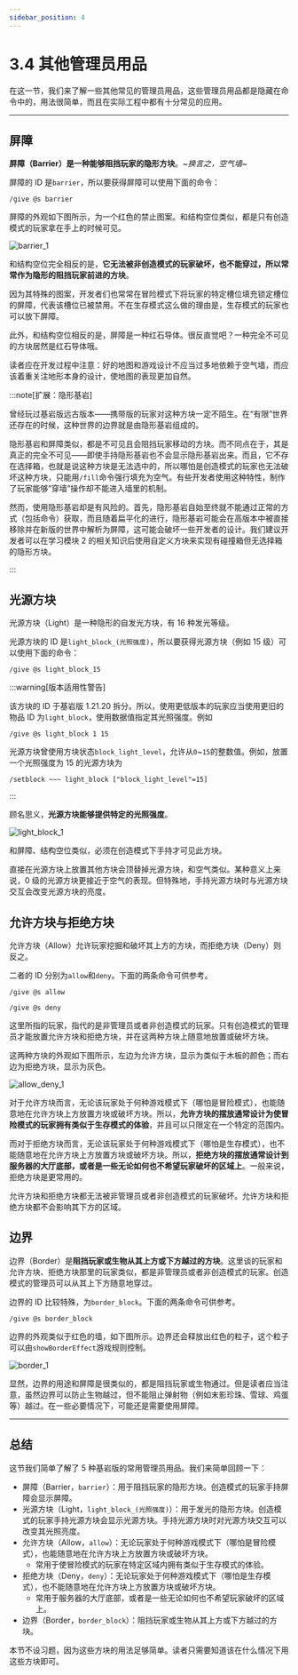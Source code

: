 ```yaml
---
sidebar_position: 4
---
```


# 3.4 其他管理员用品

在这一节，我们来了解一些其他常见的管理员用品，这些管理员用品都是隐藏在命令中的，用法很简单，而且在实际工程中都有十分常见的应用。

---

## 屏障

**屏障（Barrier）是一种能够阻挡玩家的隐形方块**。*~换言之，空气墙~*

屏障的 ID 是`barrier`，所以要获得屏障可以使用下面的命令：

```text
/give @s barrier
```

屏障的外观如下图所示，为一个红色的禁止图案。和结构空位类似，都是只有创造模式的玩家拿在手上的时候可见。

![barrier_1](./img/c4_op_items/barrier_1.png)

和结构空位完全相反的是，**它无法被非创造模式的玩家破坏，也不能穿过，所以常常作为隐形的阻挡玩家前进的方块**。

因为其特殊的图案，开发者们也常常在冒险模式下将玩家的特定槽位填充锁定槽位的屏障，代表该槽位已被禁用。不在生存模式这么做的理由是，生存模式的玩家也可以放下屏障。

此外，和结构空位相反的是，屏障是一种红石导体。很反直觉吧？一种完全不可见的方块居然是红石导体哦。

读者应在开发过程中注意：好的地图和游戏设计不应当过多地依赖于空气墙，而应该着重关注地形本身的设计，使地图的表现更加自然。

:::note[扩展：隐形基岩]

曾经玩过基岩版远古版本——携带版的玩家对这种方块一定不陌生。在“有限”世界还存在的时候，这种世界的边界就是由隐形基岩组成的。

隐形基岩和屏障类似，都是不可见且会阻挡玩家移动的方块。而不同点在于，其是真正的完全不可见——即使手持隐形基岩也不会显示隐形基岩出来。而且，它不存在选择箱，也就是说这种方块是无法选中的，所以哪怕是创造模式的玩家也无法破坏这种方块，只能用`/fill`命令强行填充为空气。有些开发者使用这种特性，制作了玩家能够“穿墙”操作却不能进入墙里的机制。

然而，使用隐形基岩却是有风险的。首先，隐形基岩自始至终就不能通过正常的方式（包括命令）获取，而且随着扁平化的进行，隐形基岩可能会在高版本中被直接移除并在新版的世界中解析为屏障，这可能会破坏一些开发者的设计。我们建议开发者可以在学习模块 2 的相关知识后使用自定义方块来实现有碰撞箱但无选择箱的隐形方块。

:::

## 光源方块

光源方块（Light）是一种隐形的自发光方块，有 16 种发光等级。

光源方块的 ID 是`light_block_(光照强度)`，所以要获得光源方块（例如 15 级）可以使用下面的命令：

```text
/give @s light_block_15
```

:::warning[版本适用性警告]

该方块的 ID 于基岩版 1.21.20 拆分。所以，使用更低版本的玩家应当使用更旧的物品 ID 为`light_block`，使用数据值指定其光照强度。例如

```text
/give @s light_block 1 15
```

光源方块曾使用方块状态`block_light_level`，允许从`0`~`15`的整数值。例如，放置一个光照强度为 15 的光源方块为

```text
/setblock ~~~ light_block ["block_light_level"=15]
```

:::

顾名思义，**光源方块能够提供特定的光照强度**。

![light_block_1](./img/c4_op_items/light_block_1.png)

和屏障、结构空位类似，必须在创造模式下手持才可见此方块。

直接在光源方块上放置其他方块会顶替掉光源方块，和空气类似。某种意义上来说，0 级的光源方块更接近于空气的表现。但特殊地，手持光源方块时与光源方块交互会改变光源方块的亮度。

## 允许方块与拒绝方块

允许方块（Allow）允许玩家挖掘和破坏其上方的方块，而拒绝方块（Deny）则反之。

二者的 ID 分别为`allow`和`deny`。下面的两条命令可供参考。

```text
/give @s allow
```

```text
/give @s deny
```

这里所指的玩家，指代的是非管理员或者非创造模式的玩家。只有创造模式的管理员才能放置允许方块和拒绝方块，并在这两种方块上随意地放置或破坏方块。

这两种方块的外观如下图所示，左边为允许方块，显示为类似于木板的颜色；而右边为拒绝方块，显示为灰色。

![allow_deny_1](./img/c4_op_items/allow_deny_1.png)

对于允许方块而言，无论该玩家处于何种游戏模式下（哪怕是冒险模式），也能随意地在允许方块上方放置方块或破坏方块。所以，**允许方块的摆放通常设计为使冒险模式的玩家拥有类似于生存模式的体验**，并且可以只限定在一个特定的范围内。

而对于拒绝方块而言，无论该玩家处于何种游戏模式下（哪怕是生存模式），也不能随意地在允许方块上方放置方块或破坏方块。所以，**拒绝方块的摆放通常设计到服务器的大厅底部，或者是一些无论如何也不希望玩家破坏的区域上**。一般来说，拒绝方块是更常用的。

允许方块和拒绝方块都无法被非管理员或者非创造模式的玩家破坏。允许方块和拒绝方块都不会影响其下方的区域。

## 边界

边界（Border）是**阻挡玩家或生物从其上方或下方越过的方块**。这里谈的玩家和允许方块、拒绝方块那里的玩家类似，都是非管理员或者非创造模式的玩家。创造模式的管理员可以从其上下方随意地穿过。

边界的 ID 比较特殊，为`border_block`。下面的两条命令可供参考。

```text
/give @s border_block
```

边界的外观类似于红色的墙，如下图所示。边界还会释放出红色的粒子，这个粒子可以由`showBorderEffect`游戏规则控制。

![border_1](./img/c4_op_items/border_1.png)

显然，边界的用途和屏障是很类似的，都是阻挡玩家或生物通过。但是读者应当注意，虽然边界可以防止生物越过，但不能阻止弹射物（例如末影珍珠、雪球、鸡蛋等）越过。在一些必要情况下，可能还是需要使用屏障。

---

## 总结

这节我们简单了解了 5 种基岩版的常用管理员用品。我们来简单回顾一下：

- 屏障（Barrier，`barrier`）：用于阻挡玩家的隐形方块。创造模式的玩家手持屏障会显示屏障。
- 光源方块（Light，`light_block_(光照强度)`）：用于发光的隐形方块。创造模式的玩家手持光源方块会显示光源方块。手持光源方块时对光源方块交互可以改变其光照亮度。
- 允许方块（Allow，`allow`）：无论玩家处于何种游戏模式下（哪怕是冒险模式），也能随意地在允许方块上方放置方块或破坏方块。
  - 常用于使冒险模式的玩家在特定区域内拥有类似于生存模式的体验。
- 拒绝方块（Deny，`deny`）：无论玩家处于何种游戏模式下（哪怕是生存模式），也不能随意地在允许方块上方放置方块或破坏方块。
  - 常用于服务器的大厅底部，或者是一些无论如何也不希望玩家破坏的区域上。
- 边界（Border，`border_block`）：阻挡玩家或生物从其上方或下方越过的方块。

本节不设习题，因为这些方块的用法足够简单。读者只需要知道该在什么情况下用这些方块即可。
